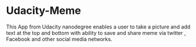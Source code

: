 # Udacity-Meme
This App from Udacity nanodegree enables a user to take a picture and add text at the top and bottom with ability to save and share meme via twitter , Facebook and other social media networks.  
